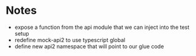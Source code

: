 # Notes

- expose a function from the api module that we can inject into the test setup
- redefine mock-api2 to use typescript global
- define new api2 namespace that will point to our glue code
